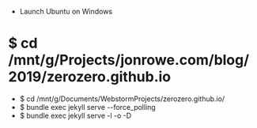 - Launch Ubuntu on Windows

# $ cd /mnt/g/Projects/jonrowe.com/blog/2019/zerozero.github.io
- $ cd /mnt/g/Documents/WebstormProjects/zerozero.github.io/
- $ bundle exec jekyll serve --force_polling
- $ bundle exec jekyll serve -l -o -D


